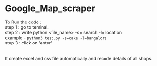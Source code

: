 # Google_Map_scraper
To Run the code : <br>
step 1 : go to teminal. <br>
step 2 : write python <file_name> -s= search -l= location <br>
example - `python3 test.py -s=cake -l=bangalore`  <br>
step 3 : click on 'enter'.  <br>
<br>
<br>
It create excel and csv file automatically and recode details of all shops.
